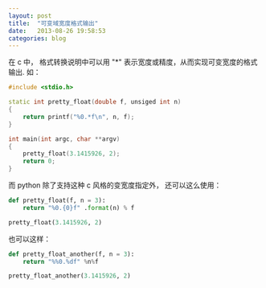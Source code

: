 ```yaml
---
layout: post
title:  "可变域宽度格式输出"
date:   2013-08-26 19:58:53
categories: blog
---
```


在 c 中， 格式转换说明中可以用 "\*" 表示宽度或精度，从而实现可变宽度的格式输出. 如：

```cpp
#include <stdio.h>

static int pretty_float(double f, unsiged int n)
{
	return printf("%0.*f\n", n, f);
}

int main(int argc, char **argv)
{
	pretty_float(3.1415926, 2);
	return 0;
}
```

而 python 除了支持这种 c 风格的变宽度指定外， 还可以这么使用：

```python
def pretty_float(f, n = 3):
	return "%0.{0}f" .format(n) % f

pretty_float(3.1415926, 2)
```
也可以这样：

```python
def pretty_float_another(f, n = 3):
	return "%%0.%df" %n%f

pretty_float_another(3.1415926, 2)
```


